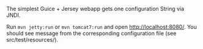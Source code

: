 The simplest Guice + Jersey webapp gets one configuration String via JNDI. 

Run `mvn jetty:run` or `mvn tomcat7:run` and open [http://localhost:8080/](http://localhost:8080/).
You should see message from the corresponding configuration file (see src/test/resources/).